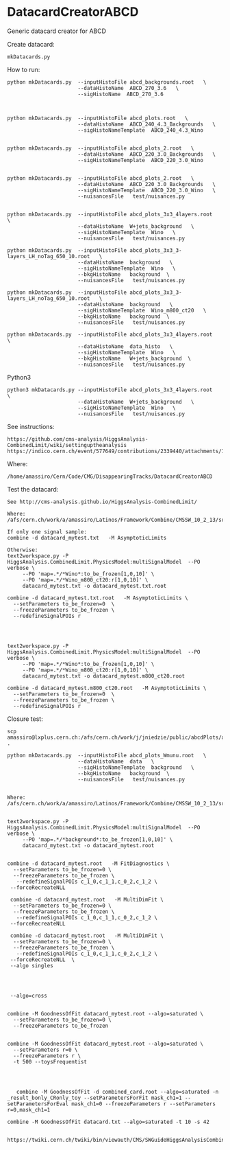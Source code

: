 # DatacardCreatorABCD

Generic datacard creator for ABCD


Create datacard:

    mkDatacards.py

    
How to run:

    python mkDatacards.py  --inputHistoFile abcd_backgrounds.root   \
                           --dataHistoName  ABCD_270_3.6   \
                           --sigHistoName  ABCD_270_3.6
                           
    
    
    python mkDatacards.py  --inputHistoFile abcd_plots.root   \
                           --dataHistoName  ABCD_240_4.3_Backgrounds   \
                           --sigHistoNameTemplate  ABCD_240_4.3_Wino
     
     
    python mkDatacards.py  --inputHistoFile abcd_plots_2.root   \
                           --dataHistoName  ABCD_220_3.0_Backgrounds   \
                           --sigHistoNameTemplate  ABCD_220_3.0_Wino

                           
    python mkDatacards.py  --inputHistoFile abcd_plots_2.root   \
                           --dataHistoName  ABCD_220_3.0_Backgrounds   \
                           --sigHistoNameTemplate  ABCD_220_3.0_Wino   \
                           --nuisancesFile   test/nuisances.py
                           

    python mkDatacards.py  --inputHistoFile abcd_plots_3x3_4layers.root   \
                           --dataHistoName  W+jets_background   \
                           --sigHistoNameTemplate  Wino   \
                           --nuisancesFile   test/nuisances.py

    python mkDatacards.py  --inputHistoFile abcd_plots_3x3_3-layers_LH_noTag_650_10.root   \
                           --dataHistoName  background   \
                           --sigHistoNameTemplate  Wino   \
                           --bkgHistoName   background  \
                           --nuisancesFile   test/nuisances.py

    python mkDatacards.py  --inputHistoFile abcd_plots_3x3_3-layers_LH_noTag_650_10.root   \
                           --dataHistoName  background   \
                           --sigHistoNameTemplate  Wino_m800_ct20   \
                           --bkgHistoName   background  \
                           --nuisancesFile   test/nuisances.py
                           
    python mkDatacards.py  --inputHistoFile abcd_plots_3x3_4layers.root   \
                           --dataHistoName  data_histo   \
                           --sigHistoNameTemplate  Wino   \
                           --bkgHistoName   W+jets_background  \
                           --nuisancesFile   test/nuisances.py
      
    
    
      
                           
Python3

    python3 mkDatacards.py --inputHistoFile abcd_plots_3x3_4layers.root   \
                           --dataHistoName  W+jets_background   \
                           --sigHistoNameTemplate  Wino   \
                           --nuisancesFile   test/nuisances.py

                           
                           
                           
See instructions:

    https://github.com/cms-analysis/HiggsAnalysis-CombinedLimit/wiki/settinguptheanalysis
    https://indico.cern.ch/event/577649/contributions/2339440/attachments/1380196/2097805/beyond_simple_datacards.pdf

    
Where:

    /home/amassiro/Cern/Code/CMG/DisappearingTracks/DatacardCreatorABCD

    
Test the datacard:

    See http://cms-analysis.github.io/HiggsAnalysis-CombinedLimit/
    
    Where: /afs/cern.ch/work/a/amassiro/Latinos/Framework/Combine/CMSSW_10_2_13/src/
    
    If only one signal sample:
    combine -d datacard_mytest.txt   -M AsymptoticLimits

    Otherwise:
    text2workspace.py -P HiggsAnalysis.CombinedLimit.PhysicsModel:multiSignalModel  --PO verbose \
         --PO 'map=.*/*Wino*:to_be_frozen[1,0,10]' \
         --PO 'map=.*/*Wino_m800_ct20:r[1,0,10]' \
         datacard_mytest.txt -o datacard_mytest.txt.root

    combine -d datacard_mytest.txt.root   -M AsymptoticLimits \
      --setParameters to_be_frozen=0  \
      --freezeParameters to_be_frozen \
      --redefineSignalPOIs r
      
      

      
    text2workspace.py -P HiggsAnalysis.CombinedLimit.PhysicsModel:multiSignalModel  --PO verbose \
         --PO 'map=.*/*Wino*:to_be_frozen[1,0,10]' \
         --PO 'map=.*/*Wino_m800_ct20:r[1,0,10]' \
         datacard_mytest.txt -o datacard_mytest.m800_ct20.root

    combine -d datacard_mytest.m800_ct20.root   -M AsymptoticLimits \
      --setParameters to_be_frozen=0  \
      --freezeParameters to_be_frozen \
      --redefineSignalPOIs r
      
      
Closure test:

    scp amassiro@lxplus.cern.ch:/afs/cern.ch/work/j/jniedzie/public/abcdPlots/abcd_plots_Wmunu.root .

    python mkDatacards.py  --inputHistoFile abcd_plots_Wmunu.root   \
                           --dataHistoName  data   \
                           --sigHistoNameTemplate  background   \
                           --bkgHistoName   background  \
                           --nuisancesFile   test/nuisances.py

                           
    Where: /afs/cern.ch/work/a/amassiro/Latinos/Framework/Combine/CMSSW_10_2_13/src/

    
    text2workspace.py -P HiggsAnalysis.CombinedLimit.PhysicsModel:multiSignalModel  --PO verbose \
         --PO 'map=.*/*background*:to_be_frozen[1,0,10]' \
         datacard_mytest.txt -o datacard_mytest.root

         
    combine -d datacard_mytest.root   -M FitDiagnostics \
      --setParameters to_be_frozen=0 \
      --freezeParameters to_be_frozen \
       --redefineSignalPOIs c_1_0,c_1_1,c_0_2,c_1_2 \
     --forceRecreateNLL

     combine -d datacard_mytest.root   -M MultiDimFit \
      --setParameters to_be_frozen=0 \
      --freezeParameters to_be_frozen \
       --redefineSignalPOIs c_1_0,c_1_1,c_0_2,c_1_2 \
     --forceRecreateNLL

     combine -d datacard_mytest.root   -M MultiDimFit \
      --setParameters to_be_frozen=0 \
      --freezeParameters to_be_frozen \
       --redefineSignalPOIs c_1_0,c_1_1,c_0_2,c_1_2 \
     --forceRecreateNLL  \
     --algo singles 
          

     
     
     --algo=cross 
     
    
    combine -M GoodnessOfFit datacard_mytest.root --algo=saturated \
      --setParameters to_be_frozen=0 \
      --freezeParameters to_be_frozen
    
    
    combine -M GoodnessOfFit datacard_mytest.root --algo=saturated \
      --setParameters r=0 \
      --freezeParameters r \
      -t 500 --toysFrequentist
       
    
    

       combine -M GoodnessOfFit -d combined_card.root --algo=saturated -n _result_bonly_CRonly_toy --setParametersForFit mask_ch1=1 --setParametersForEval mask_ch1=0 --freezeParameters r --setParameters r=0,mask_ch1=1
       
    combine -M GoodnessOfFit datacard.txt --algo=saturated -t 10 -s 42

    
    https://twiki.cern.ch/twiki/bin/viewauth/CMS/SWGuideHiggsAnalysisCombinedLimit#Goodness_of_fit_tests
    
    
      
      
